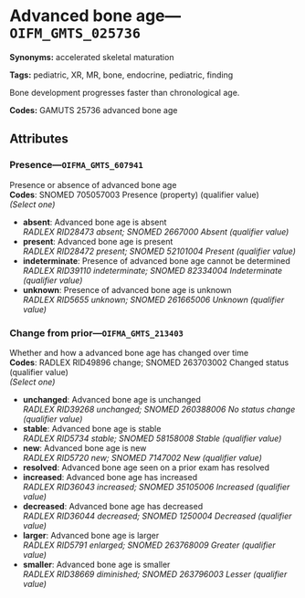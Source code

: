# Advanced bone age—`OIFM_GMTS_025736`

**Synonyms:** accelerated skeletal maturation

**Tags:** pediatric, XR, MR, bone, endocrine, pediatric, finding

Bone development progresses faster than chronological age.

**Codes:** GAMUTS 25736 advanced bone age

## Attributes

### Presence—`OIFMA_GMTS_607941`

Presence or absence of advanced bone age  
**Codes**: SNOMED 705057003 Presence (property) (qualifier value)  
*(Select one)*

- **absent**: Advanced bone age is absent  
_RADLEX RID28473 absent; SNOMED 2667000 Absent (qualifier value)_
- **present**: Advanced bone age is present  
_RADLEX RID28472 present; SNOMED 52101004 Present (qualifier value)_
- **indeterminate**: Presence of advanced bone age cannot be determined  
_RADLEX RID39110 indeterminate; SNOMED 82334004 Indeterminate (qualifier value)_
- **unknown**: Presence of advanced bone age is unknown  
_RADLEX RID5655 unknown; SNOMED 261665006 Unknown (qualifier value)_

### Change from prior—`OIFMA_GMTS_213403`

Whether and how a advanced bone age has changed over time  
**Codes**: RADLEX RID49896 change; SNOMED 263703002 Changed status (qualifier value)  
*(Select one)*

- **unchanged**: Advanced bone age is unchanged  
_RADLEX RID39268 unchanged; SNOMED 260388006 No status change (qualifier value)_
- **stable**: Advanced bone age is stable  
_RADLEX RID5734 stable; SNOMED 58158008 Stable (qualifier value)_
- **new**: Advanced bone age is new  
_RADLEX RID5720 new; SNOMED 7147002 New (qualifier value)_
- **resolved**: Advanced bone age seen on a prior exam has resolved  
- **increased**: Advanced bone age has increased  
_RADLEX RID36043 increased; SNOMED 35105006 Increased (qualifier value)_
- **decreased**: Advanced bone age has decreased  
_RADLEX RID36044 decreased; SNOMED 1250004 Decreased (qualifier value)_
- **larger**: Advanced bone age is larger  
_RADLEX RID5791 enlarged; SNOMED 263768009 Greater (qualifier value)_
- **smaller**: Advanced bone age is smaller  
_RADLEX RID38669 diminished; SNOMED 263796003 Lesser (qualifier value)_